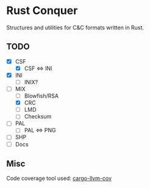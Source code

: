 # Rust Conquer

Structures and utilities for C&C formats written in Rust.

## TODO

- [x] CSF
  - [x] CSF <=> INI
- [x] INI
  - [ ] INIX?
- [ ] MIX
  - [ ] Blowfish/RSA
  - [x] CRC
  - [ ] LMD
  - [ ] Checksum
- [ ] PAL
  - [ ] PAL <=> PNG
- [ ] SHP
- [ ] Docs

## Misc

Code coverage tool used: [cargo-llvm-cov](https://github.com/taiki-e/cargo-llvm-cov)
